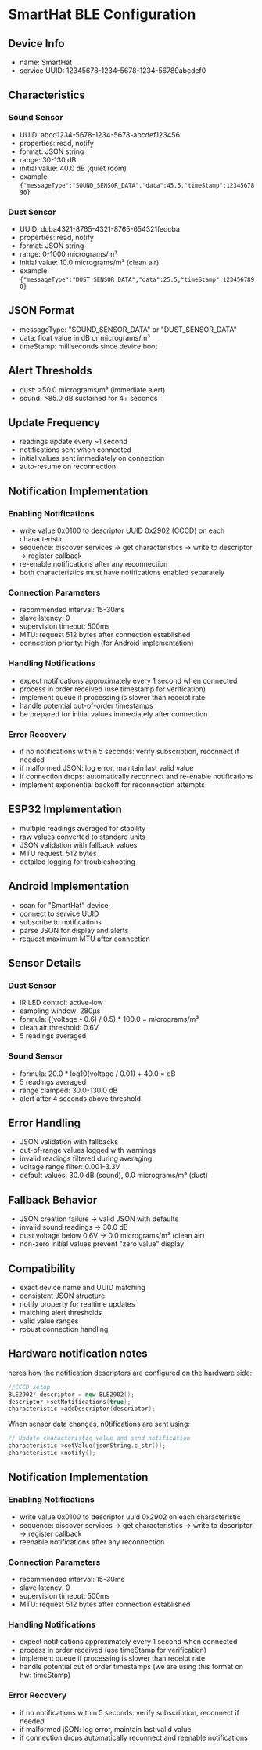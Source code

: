 # SmartHat BLE Configuration

## Device Info
- name: SmartHat
- service UUID: 12345678-1234-5678-1234-56789abcdef0

## Characteristics

### Sound Sensor
- UUID: abcd1234-5678-1234-5678-abcdef123456
- properties: read, notify
- format: JSON string
- range: 30-130 dB
- initial value: 40.0 dB (quiet room)
- example: `{"messageType":"SOUND_SENSOR_DATA","data":45.5,"timeStamp":1234567890}`

### Dust Sensor
- UUID: dcba4321-8765-4321-8765-654321fedcba
- properties: read, notify
- format: JSON string
- range: 0-1000 micrograms/m³
- initial value: 10.0 micrograms/m³ (clean air)
- example: `{"messageType":"DUST_SENSOR_DATA","data":25.5,"timeStamp":1234567890}`

## JSON Format
- messageType: "SOUND_SENSOR_DATA" or "DUST_SENSOR_DATA"
- data: float value in dB or micrograms/m³
- timeStamp: milliseconds since device boot

## Alert Thresholds
- dust: >50.0 micrograms/m³ (immediate alert)
- sound: >85.0 dB sustained for 4+ seconds

## Update Frequency
- readings update every ~1 second
- notifications sent when connected
- initial values sent immediately on connection
- auto-resume on reconnection

## Notification Implementation

### Enabling Notifications
- write value 0x0100 to descriptor UUID 0x2902 (CCCD) on each characteristic
- sequence: discover services → get characteristics → write to descriptor → register callback
- re-enable notifications after any reconnection
- both characteristics must have notifications enabled separately

### Connection Parameters
- recommended interval: 15-30ms
- slave latency: 0
- supervision timeout: 500ms
- MTU: request 512 bytes after connection established
- connection priority: high (for Android implementation)

### Handling Notifications
- expect notifications approximately every 1 second when connected
- process in order received (use timestamp for verification)
- implement queue if processing is slower than receipt rate
- handle potential out-of-order timestamps
- be prepared for initial values immediately after connection

### Error Recovery
- if no notifications within 5 seconds: verify subscription, reconnect if needed
- if malformed JSON: log error, maintain last valid value
- if connection drops: automatically reconnect and re-enable notifications
- implement exponential backoff for reconnection attempts

## ESP32 Implementation
- multiple readings averaged for stability
- raw values converted to standard units
- JSON validation with fallback values
- MTU request: 512 bytes
- detailed logging for troubleshooting

## Android Implementation
- scan for "SmartHat" device
- connect to service UUID
- subscribe to notifications
- parse JSON for display and alerts
- request maximum MTU after connection

## Sensor Details

### Dust Sensor
- IR LED control: active-low
- sampling window: 280µs
- formula: ((voltage - 0.6) / 0.5) * 100.0 = micrograms/m³
- clean air threshold: 0.6V
- 5 readings averaged

### Sound Sensor
- formula: 20.0 * log10(voltage / 0.01) + 40.0 = dB
- 5 readings averaged
- range clamped: 30.0-130.0 dB
- alert after 4 seconds above threshold

## Error Handling
- JSON validation with fallbacks
- out-of-range values logged with warnings
- invalid readings filtered during averaging
- voltage range filter: 0.001-3.3V
- default values: 30.0 dB (sound), 0.0 micrograms/m³ (dust)

## Fallback Behavior
- JSON creation failure → valid JSON with defaults
- invalid sound readings → 30.0 dB
- dust voltage below 0.6V → 0.0 micrograms/m³ (clean air)
- non-zero initial values prevent "zero value" display

## Compatibility
- exact device name and UUID matching
- consistent JSON structure
- notify property for realtime updates
- matching alert thresholds
- valid value ranges
- robust connection handling

## Hardware notification notes
 heres how the notification descriptors are configured on the hardware side:

```cpp
//CCCD setup
BLE2902* descriptor = new BLE2902();
descriptor->setNotifications(true);
characteristic->addDescriptor(descriptor);
```

When sensor data changes, n0tifications are sent using:

```cpp
// Update characteristic value and send notification
characteristic->setValue(jsonString.c_str());
characteristic->notify();
```

## Notification Implementation

### Enabling Notifications
- write value 0x0100 to descriptor uuid 0x2902 on each characteristic
- sequence: discover services → get characteristics → write to descriptor → register callback
- reenable notifications after any reconnection

### Connection Parameters
- recommended interval: 15-30ms
- slave latency: 0
- supervision timeout: 500ms
- MTU: request 512 bytes after connection established

### Handling Notifications
- expect notifications approximately every 1 second when connected
- process in order received (use timeStamp for verification)
- implement queue if processing is slower than receipt rate
- handle potential out of order timestamps (we are using this format on hw: timeStamp)

### Error Recovery
- if no notifications within 5 seconds: verify subscription, reconnect if needed
- if malformed jSON: log error, maintain last valid value
- if connection drops automatically reconnect and reenable notifications